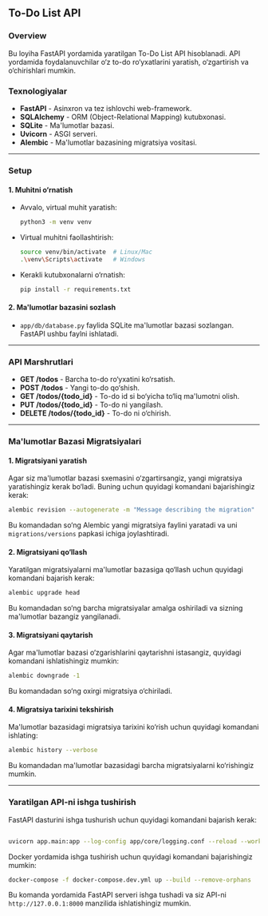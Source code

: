 ## To-Do List API

### Overview
Bu loyiha FastAPI yordamida yaratilgan To-Do List API hisoblanadi. API yordamida foydalanuvchilar o‘z to-do ro‘yxatlarini yaratish, o‘zgartirish va o‘chirishlari mumkin. 

### Texnologiyalar
- **FastAPI** - Asinxron va tez ishlovchi web-framework.
- **SQLAlchemy** - ORM (Object-Relational Mapping) kutubxonasi.
- **SQLite** - Ma'lumotlar bazasi.
- **Uvicorn** - ASGI serveri.
- **Alembic** - Ma'lumotlar bazasining migratsiya vositasi.

---

### Setup

#### 1. Muhitni o‘rnatish

- Avvalo, virtual muhit yaratish:
  ```bash
  python3 -m venv venv
  ```

- Virtual muhitni faollashtirish:
  ```bash
  source venv/bin/activate  # Linux/Mac
  .\venv\Scripts\activate   # Windows
  ```

- Kerakli kutubxonalarni o‘rnatish:
  ```bash
  pip install -r requirements.txt
  ```

#### 2. Ma'lumotlar bazasini sozlash

- `app/db/database.py` faylida SQLite ma'lumotlar bazasi sozlangan. FastAPI ushbu faylni ishlatadi.

---

### API Marshrutlari

- **GET /todos** - Barcha to-do ro‘yxatini ko‘rsatish.
- **POST /todos** - Yangi to-do qo‘shish.
- **GET /todos/{todo_id}** - To-do id si bo‘yicha to‘liq ma'lumotni olish.
- **PUT /todos/{todo_id}** - To-do ni yangilash.
- **DELETE /todos/{todo_id}** - To-do ni o‘chirish.

---

### Ma'lumotlar Bazasi Migratsiyalari

#### 1. Migratsiyani yaratish

Agar siz ma'lumotlar bazasi sxemasini o‘zgartirsangiz, yangi migratsiya yaratishingiz kerak bo‘ladi. Buning uchun quyidagi komandani bajarishingiz kerak:

```bash
alembic revision --autogenerate -m "Message describing the migration"
```

Bu komandadan so‘ng Alembic yangi migratsiya faylini yaratadi va uni `migrations/versions` papkasi ichiga joylashtiradi.

#### 2. Migratsiyani qo‘llash

Yaratilgan migratsiyalarni ma'lumotlar bazasiga qo‘llash uchun quyidagi komandani bajarish kerak:

```bash
alembic upgrade head
```

Bu komandadan so‘ng barcha migratsiyalar amalga oshiriladi va sizning ma'lumotlar bazangiz yangilanadi.

#### 3. Migratsiyani qaytarish

Agar ma'lumotlar bazasi o‘zgarishlarini qaytarishni istasangiz, quyidagi komandani ishlatishingiz mumkin:

```bash
alembic downgrade -1
```

Bu komandadan so‘ng oxirgi migratsiya o‘chiriladi.

#### 4. Migratsiya tarixini tekshirish

Ma'lumotlar bazasidagi migratsiya tarixini ko‘rish uchun quyidagi komandani ishlating:

```bash
alembic history --verbose
```

Bu komandadan ma'lumotlar bazasidagi barcha migratsiyalarni ko‘rishingiz mumkin.

---

### Yaratilgan API-ni ishga tushirish

FastAPI dasturini ishga tushurish uchun quyidagi komandani bajarish kerak:

```bash

uvicorn app.main:app --log-config app/core/logging.conf --reload --workers 4 --timeout-keep-alive 60

```

Docker yordamida ishga tushirish uchun quyidagi komandani bajarishingiz mumkin:

```bash
docker-compose -f docker-compose.dev.yml up --build --remove-orphans
```

Bu komanda yordamida FastAPI serveri ishga tushadi va siz API-ni `http://127.0.0.1:8000` manzilida ishlatishingiz mumkin.


